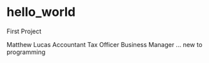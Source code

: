 # hello_world
First Project


Matthew Lucas
Accountant
Tax Officer
Business Manager
... new to programming
